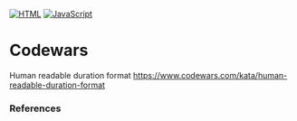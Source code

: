 [![HTML](https://img.shields.io/badge/HTML-E46035??style=for-the-badge&logo=HTML5&logoColor=FFFFFF)](https://html.spec.whatwg.org/multipage/)
[![JavaScript](https://img.shields.io/badge/JavaScript-000000??style=for-the-badge&logo=JavaScript&logoColor=F3E050)](https://developer.mozilla.org/)

# Codewars
Human readable duration format https://www.codewars.com/kata/human-readable-duration-format

### References
